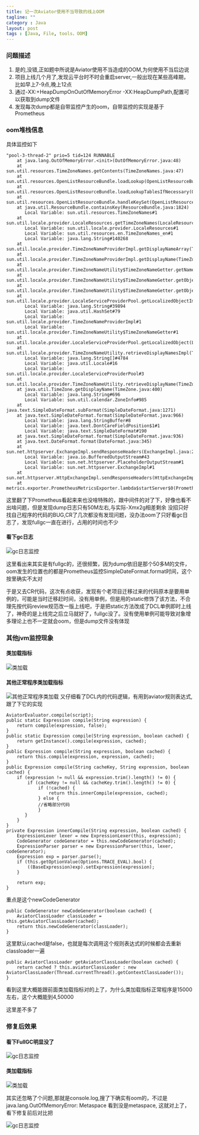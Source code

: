 ```yaml
---
title: 记一次Aviator使用不当导致的线上OOM
tagline: ""
category : Java
layout: post
tags : [Java, File, tools，OOM]
---
```


### 问题描述
1. 是的,没错,正如题中所说是Aviator使用不当造成的OOM,为何使用不当后边说
2. 项目上线几个月了,发现云平台时不时会重启server,一般出现在某些高峰期，比如早上7-9点,晚上12点
3. 通过-XX:+HeapDumpOnOutOfMemoryError -XX:HeapDumpPath,配置可以获取到dump文件
4. 发现每次dump都是自带监控产生的oom，自带监控的实现是基于Prometheus


###  oom堆栈信息
具体监控如下
```
"pool-3-thread-2" prio=5 tid=124 RUNNABLE
    at java.lang.OutOfMemoryError.<init>(OutOfMemoryError.java:48)
    at sun.util.resources.TimeZoneNames.getContents(TimeZoneNames.java:47)
    at sun.util.resources.OpenListResourceBundle.loadLookup(OpenListResourceBundle.java:137)
    at sun.util.resources.OpenListResourceBundle.loadLookupTablesIfNecessary(OpenListResourceBundle.java:128)
    at sun.util.resources.OpenListResourceBundle.handleKeySet(OpenListResourceBundle.java:96)
    at java.util.ResourceBundle.containsKey(ResourceBundle.java:1824)
       Local Variable: sun.util.resources.TimeZoneNames#1
    at sun.util.locale.provider.LocaleResources.getTimeZoneNames(LocaleResources.java:263)
       Local Variable: sun.util.locale.provider.LocaleResources#1
       Local Variable: sun.util.resources.en.TimeZoneNames_en#1
       Local Variable: java.lang.String#140268
    at sun.util.locale.provider.TimeZoneNameProviderImpl.getDisplayNameArray(TimeZoneNameProviderImpl.java:124)
    at sun.util.locale.provider.TimeZoneNameProviderImpl.getDisplayName(TimeZoneNameProviderImpl.java:99)
    at sun.util.locale.provider.TimeZoneNameUtility$TimeZoneNameGetter.getName(TimeZoneNameUtility.java:240)
    at sun.util.locale.provider.TimeZoneNameUtility$TimeZoneNameGetter.getObject(TimeZoneNameUtility.java:198)
    at sun.util.locale.provider.TimeZoneNameUtility$TimeZoneNameGetter.getObject(TimeZoneNameUtility.java:184)
    at sun.util.locale.provider.LocaleServiceProviderPool.getLocalizedObjectImpl(LocaleServiceProviderPool.java:294)
       Local Variable: java.lang.String#39894
       Local Variable: java.util.HashSet#79
       Local Variable: sun.util.locale.provider.TimeZoneNameProviderImpl#1
       Local Variable: sun.util.locale.provider.TimeZoneNameUtility$TimeZoneNameGetter#1
    at sun.util.locale.provider.LocaleServiceProviderPool.getLocalizedObject(LocaleServiceProviderPool.java:265)
    at sun.util.locale.provider.TimeZoneNameUtility.retrieveDisplayNamesImpl(TimeZoneNameUtility.java:166)
       Local Variable: java.lang.String[]#4784
       Local Variable: java.util.Locale#16
       Local Variable: sun.util.locale.provider.LocaleServiceProviderPool#3
    at sun.util.locale.provider.TimeZoneNameUtility.retrieveDisplayName(TimeZoneNameUtility.java:137)
    at java.util.TimeZone.getDisplayName(TimeZone.java:400)
       Local Variable: java.lang.String#696
       Local Variable: sun.util.calendar.ZoneInfo#985
    at java.text.SimpleDateFormat.subFormat(SimpleDateFormat.java:1271)
    at java.text.SimpleDateFormat.format(SimpleDateFormat.java:966)
       Local Variable: java.lang.StringBuffer#8
       Local Variable: java.text.DontCareFieldPosition$1#1
       Local Variable: java.text.SimpleDateFormat#190
    at java.text.SimpleDateFormat.format(SimpleDateFormat.java:936)
    at java.text.DateFormat.format(DateFormat.java:345)
    at sun.net.httpserver.ExchangeImpl.sendResponseHeaders(ExchangeImpl.java:212)
       Local Variable: java.io.BufferedOutputStream#43
       Local Variable: sun.net.httpserver.PlaceholderOutputStream#1
       Local Variable: sun.net.httpserver.ExchangeImpl#1
    at sun.net.httpserver.HttpExchangeImpl.sendResponseHeaders(HttpExchangeImpl.java:86)
    at metrics.exporter.PrometheusMetricsExporter.lambda$startServer$0(PrometheusMetricsExporter.java:88)
```
这里翻了下Prometheus看起来来也没啥特殊的，跟中间件的对了下，好像也看不出啥问题，但是发现dump日志只有50M左右,与实际-Xmx2g相差剩余
没招只好找自己程序的代码的BUG,CR了几次都没有发现问题，没办法oom了只好看gc日志了，发现fullgc一直在进行，占用的时间也不少

#### 看下gc日志
![gc日志监控](https://raw.githubusercontent.com/2pc/2pc.github.io/master/_posts/images/11.png)

这里看出来其实是有fullgc的，还很频繁，因为dump依旧是那个50多M的文件，oom发生的位置也的都是Prometheus监控SimpleDateFormat.format时间，这个按里确实不太对

于是又去CR代码，这次有点收获，发现有个老项目迁移过来的代码原本是要用单例的，可能是当时迁移赶时间，没有用单例，但是用的static修饰了该方法，不合理先按代码review规范改一版上线吧，于是把static方法改成了DCL单例即时上线了，神奇的是上线完之后立马就好了，fullgc没了。没有使用单例可能导致对象增多理论上也不一定就会oom，但是dump文件没有体现

### 其他jvm监控现象
#### 类加载指标
![类加载](https://raw.githubusercontent.com/2pc/2pc.github.io/master/_posts/images/12.png)
#### 其他正常程序类加载指标
![其他正常程序类加载](https://raw.githubusercontent.com/2pc/2pc.github.io/master/_posts/images/13.png)
又仔细看了DCL内的代码逻辑，有用到aviator规则表达式,跟了下它的实现
```
AviatorEvaluator.compile(script);
public static Expression compile(String expression) {
    return compile(expression, false);
}
public static Expression compile(String expression, boolean cached) {
    return getInstance().compile(expression, cached);
}
public Expression compile(String expression, boolean cached) {
    return this.compile(expression, expression, cached);
}
public Expression compile(String cacheKey, String expression, boolean cached) {
    if (expression != null && expression.trim().length() != 0) {
        if (cacheKey != null && cacheKey.trim().length() != 0) {
            if (!cached) {
                return this.innerCompile(expression, cached);
            } else {
            //省略部分代码
            }
       }
    }
}
private Expression innerCompile(String expression, boolean cached) {
    ExpressionLexer lexer = new ExpressionLexer(this, expression);
    CodeGenerator codeGenerator = this.newCodeGenerator(cached);
    ExpressionParser parser = new ExpressionParser(this, lexer, codeGenerator);
    Expression exp = parser.parse();
    if (this.getOptionValue(Options.TRACE_EVAL).bool) {
        ((BaseExpression)exp).setExpression(expression);
    }

    return exp;
}
```
重点是这个newCodeGenerator
```
public CodeGenerator newCodeGenerator(boolean cached) {
    AviatorClassLoader classLoader = this.getAviatorClassLoader(cached);
    return this.newCodeGenerator(classLoader);
}
```
这里默认cached是false，也就是每次调用这个规则表达式的时候都会去重新classloader一遍
```
public AviatorClassLoader getAviatorClassLoader(boolean cached) {
    return cached ? this.aviatorClassLoader : new AviatorClassLoader(Thread.currentThread().getContextClassLoader());
}
```

看到这里大概能跟前面类加载指标对的上了，为什么类加载指标正常程序是15000左右，这个大概能到4,50000

这里差不多了

### 修复后效果
#### 看下FullGC明显没了
![gc日志监控](https://raw.githubusercontent.com/2pc/2pc.github.io/master/_posts/images/2.png)
#### 类加载指标
![类加载](https://raw.githubusercontent.com/2pc/2pc.github.io/master/_posts/images/3.png)

其实还忽略了个问题,那就是console.log,搜了下确实有oom的，不过是java.lang.OutOfMemoryError: Metaspace
看到没是metaspace, 这就对上了，看下修复前后对比把

![gc日志监控](https://raw.githubusercontent.com/2pc/2pc.github.io/master/_posts/images/1.png)








